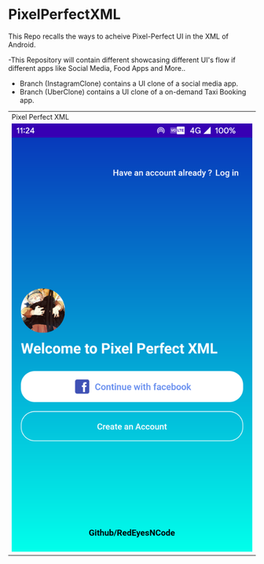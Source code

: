 # PixelPerfectXML
This Repo recalls the ways to acheive Pixel-Perfect UI in the XML of Android.

-This Repository will contain different showcasing different UI's flow if different apps like Social Media, Food Apps and More..
- Branch (InstagramClone) contains a UI clone of a social media app.
- Branch (UberClone) contains a UI clone of a on-demand Taxi Booking app.

<table>
    <tr>
    <td>Pixel Perfect XML</td>
    </tr>
    <tr>
    <td><img src="media/pixel_perfect.png"></td>
    </tr>
</table>